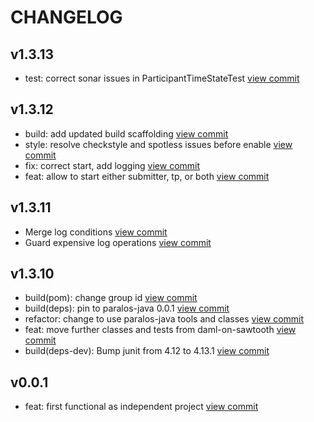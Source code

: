 # CHANGELOG

## v1.3.13

* test: correct sonar issues in ParticipantTimeStateTest [view commit](https://github.com/blockchaintp/timekeeper/commit/4da6f37a5a5b84933a3f0ed7a2436e85c8a82389)

## v1.3.12

* build: add updated build scaffolding [view commit](https://github.com/blockchaintp/timekeeper/commit/8d1d911eb6188323fdc8375c60fecd6db2805b9f)
* style: resolve checkstyle and spotless issues before enable [view commit](https://github.com/blockchaintp/timekeeper/commit/bd64a2d3b8574ed5c4d31569315a685b3e2333b4)
* fix: correct start, add logging [view commit](https://github.com/blockchaintp/timekeeper/commit/4392c355912ab0ea7ac60a44ac321d0d7ce6623b)
* feat: allow to start either submitter, tp, or both [view commit](https://github.com/blockchaintp/timekeeper/commit/69def1e748896865d5ec68bd589b6c50fceba1e4)

## v1.3.11

* Merge log conditions [view commit](https://github.com/blockchaintp/timekeeper/commit/e5048470905e78275c4f5acfa2cf9fea28e43a9b)
* Guard expensive log operations [view commit](https://github.com/blockchaintp/timekeeper/commit/d7e4a86488bb048ef5587985b2420b3773b90874)

## v1.3.10

* build(pom): change group id [view commit](https://github.com/blockchaintp/timekeeper/commit/8f9e9c23f409b44e39f5b45a538fd6a14894db7d)
* build(deps): pin to paralos-java 0.0.1 [view commit](https://github.com/blockchaintp/timekeeper/commit/cf7a06e482bcab88e4322c68048fc2a46e06d092)
* refactor: change to use paralos-java tools and classes [view commit](https://github.com/blockchaintp/timekeeper/commit/24f185e6f58830789fbba07e7d8fa7fd77bb0f86)
* feat: move further classes and tests from daml-on-sawtooth [view commit](https://github.com/blockchaintp/timekeeper/commit/570ad737ce4bc98d25b8ba140d19bd58674e6872)
* build(deps-dev): Bump junit from 4.12 to 4.13.1 [view commit](https://github.com/blockchaintp/timekeeper/commit/80e6a9afcf16099f35bbee8ee0d65023eb2ba25a)

## v0.0.1

* feat: first functional as independent project [view commit](https://github.com/blockchaintp/timekeeper/commit/45bce62f0090553d42df20d98793e216c08d3e35)

